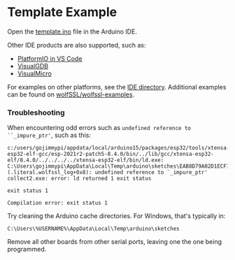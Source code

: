 # Template Example

Open the [template.ino](./template.ino) file in the Arduino IDE.

Other IDE products are also supported, such as:

- [PlatformIO in VS Code](https://docs.platformio.org/en/latest/frameworks/arduino.html)
- [VisualGDB](https://visualgdb.com/tutorials/arduino/)
- [VisualMicro](https://www.visualmicro.com/)

For examples on other platforms, see the [IDE directory](https://github.com/wolfssl/wolfssl/tree/master/IDE).
Additional examples can be found on [wolfSSL/wolfssl-examples](https://github.com/wolfSSL/wolfssl-examples/).


### Troubleshooting

When encountering odd errors such as `undefined reference to ``_impure_ptr'`, such as this:

```text
c:/users/gojimmypi/appdata/local/arduino15/packages/esp32/tools/xtensa-esp32-elf-gcc/esp-2021r2-patch5-8.4.0/bin/../lib/gcc/xtensa-esp32-elf/8.4.0/../../../../xtensa-esp32-elf/bin/ld.exe: C:\Users\gojimmypi\AppData\Local\Temp\arduino\sketches\EAB8D79A02D1ECF107884802D893914E\libraries\wolfSSL\wolfcrypt\src\logging.c.o:(.literal.wolfssl_log+0x8): undefined reference to `_impure_ptr'
collect2.exe: error: ld returned 1 exit status

exit status 1

Compilation error: exit status 1
```

Try cleaning the Arduino cache directories. For Windows, that's typically in:

```text
C:\Users\%USERNAME%\AppData\Local\Temp\arduino\sketches
```

Remove all other boards from other serial ports, leaving one the one being programmed.
